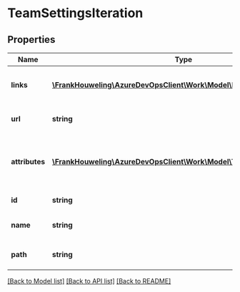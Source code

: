 # TeamSettingsIteration

## Properties
Name | Type | Description | Notes
------------ | ------------- | ------------- | -------------
**links** | [**\FrankHouweling\AzureDevOpsClient\Work\Model\ReferenceLinks**](ReferenceLinks.md) | Collection of links relevant to resource | [optional] 
**url** | **string** | Full http link to the resource | [optional] 
**attributes** | [**\FrankHouweling\AzureDevOpsClient\Work\Model\TeamIterationAttributes**](TeamIterationAttributes.md) | Attributes of the iteration such as start and end date. | [optional] 
**id** | **string** | Id of the iteration. | [optional] 
**name** | **string** | Name of the iteration. | [optional] 
**path** | **string** | Relative path of the iteration. | [optional] 

[[Back to Model list]](../README.md#documentation-for-models) [[Back to API list]](../README.md#documentation-for-api-endpoints) [[Back to README]](../README.md)



